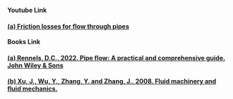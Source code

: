 <b>Youtube Link</b><br>
#### <a href="https://youtu.be/xFP17jTTYpQ?si=XUsSp_EbluFWKsAl">  (a) Friction losses for flow through pipes</a><br>

<b>Books Link</b></br>
#### <a href="https://onlinelibrary.wiley.com/doi/book/10.1002/9781118275276"> (a) Rennels, D.C., 2022. Pipe flow: A practical and comprehensive guide. John Wiley & Sons</a>
#### <a href="https://link.springer.com/chapter/10.1007/978-3-540-89749-1_52">(b) Xu, J., Wu, Y., Zhang, Y. and Zhang, J., 2008. Fluid machinery and fluid mechanics.</a>
